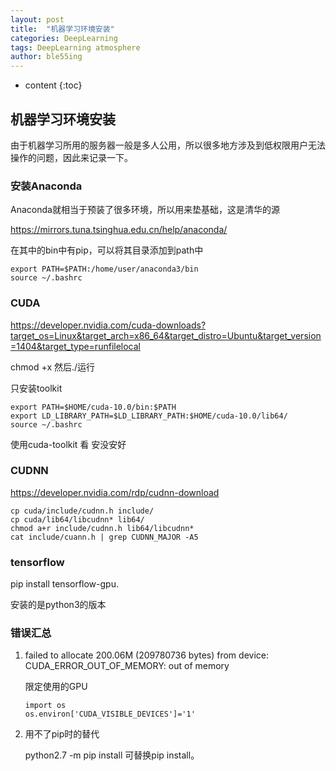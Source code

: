 ```yaml
---
layout: post
title:  "机器学习环境安装"
categories: DeepLearning
tags: DeepLearning atmosphere
author: ble55ing
---
```


* content
{:toc}
## 机器学习环境安装

由于机器学习所用的服务器一般是多人公用，所以很多地方涉及到低权限用户无法操作的问题，因此来记录一下。

### 安装Anaconda

Anaconda就相当于预装了很多环境，所以用来垫基础，这是清华的源

<https://mirrors.tuna.tsinghua.edu.cn/help/anaconda/> 

在其中的bin中有pip，可以将其目录添加到path中

```
export PATH=$PATH:/home/user/anaconda3/bin
source ~/.bashrc
```

### CUDA

<https://developer.nvidia.com/cuda-downloads?target_os=Linux&target_arch=x86_64&target_distro=Ubuntu&target_version=1404&target_type=runfilelocal> 

chmod +x 然后./运行

只安装toolkit

```
export PATH=$HOME/cuda-10.0/bin:$PATH
export LD_LIBRARY_PATH=$LD_LIBRARY_PATH:$HOME/cuda-10.0/lib64/
source ~/.bashrc
```

使用cuda-toolkit 看 安没安好

### CUDNN

<https://developer.nvidia.com/rdp/cudnn-download> 

```
cp cuda/include/cudnn.h include/
cp cuda/lib64/libcudnn* lib64/
chmod a+r include/cudnn.h lib64/libcudnn*
cat include/cuann.h | grep CUDNN_MAJOR -A5
```

### tensorflow

pip install tensorflow-gpu.

安装的是python3的版本

### 错误汇总

1. failed to allocate 200.06M (209780736 bytes) from device: CUDA_ERROR_OUT_OF_MEMORY: out of 		memory

   限定使用的GPU

   ```
   import os
   os.environ['CUDA_VISIBLE_DEVICES']='1'
   ```

2. 用不了pip时的替代

   python2.7 -m pip install 可替换pip install。

